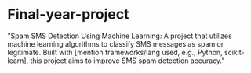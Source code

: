# Final-year-project
"Spam SMS Detection Using Machine Learning: A project that utilizes machine learning algorithms to classify SMS messages as spam or legitimate. Built with [mention frameworks/lang used, e.g., Python, scikit-learn], this project aims to improve SMS spam detection accuracy."
